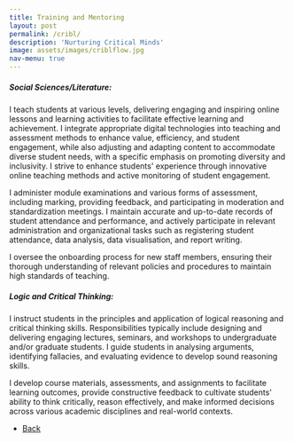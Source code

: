 ```yaml
---
title: Training and Mentoring
layout: post
permalink: /cribl/
description: 'Nurturing Critical Minds'
image: assets/images/criblflow.jpg
nav-menu: true
---
```


<h5>Social Sciences/Literature:</h5>
I teach students at various levels, delivering engaging and inspiring online lessons and learning activities to facilitate effective learning and achievement. I integrate appropriate digital technologies into teaching and assessment methods to enhance value, efficiency, and student engagement, while also adjusting and adapting content to accommodate diverse student needs, with a specific emphasis on promoting diversity and inclusivity. I strive to enhance students' experience through innovative online teaching methods and active monitoring of student engagement.

I administer module examinations and various forms of assessment, including marking, providing feedback, and participating in moderation and standardization meetings. I maintain accurate and up-to-date records of student attendance and performance, and actively participate in relevant administration and organizational tasks such as registering student attendance, data analysis, data visualisation, and report writing.

I oversee the onboarding process for new staff members, ensuring their thorough understanding of relevant policies and procedures to maintain high standards of teaching.

<h5>Logic and Critical Thinking:</h5>
I instruct students in the principles and application of logical reasoning and critical thinking skills. Responsibilities typically include designing and delivering engaging lectures, seminars, and workshops to undergraduate and/or graduate students. I guide students in analysing arguments, identifying fallacies, and evaluating evidence to develop sound reasoning skills. 

I develop course materials, assessments, and assignments to facilitate learning outcomes, provide constructive feedback to cultivate students' ability to think critically, reason effectively, and make informed decisions across various academic disciplines and real-world contexts.



<ul class="actions">
<li><a href="/" class="button next scrolly">Back</a></li>
</ul>
